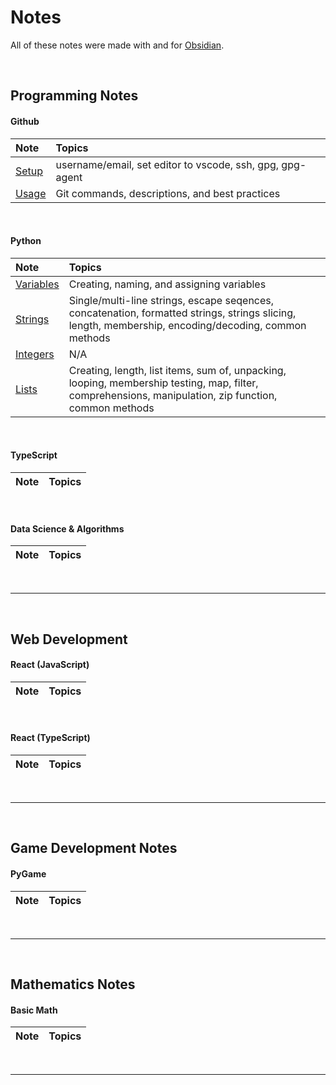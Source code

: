 # Notes

All of these notes were made with and for [Obsidian](https://obsidian.md/). 

<br>

## Programming Notes

#### Github

| Note | Topics |
| :-- | :-- | 
| [Setup](/collection/programming/github/setup.md) | username/email, set editor to vscode, ssh, gpg, gpg-agent |
| [Usage](/collection/programming/github/usage.md) | Git commands, descriptions, and best practices | 

<br>

#### Python

| Note | Topics |
| :-- | :-- |
| [Variables](/collection/programming/languages/python/topics/variables.md) | Creating, naming, and assigning variables |
| [Strings](/collection/programming/languages/python/topics/variables.md) | Single/multi-line strings, escape seqences, concatenation, formatted strings, strings slicing, length, membership, encoding/decoding, common methods |
| [Integers](/collection/programming/languages/python/topics/integers.md) | N/A |
| [Lists](/collection/programming/languages/python/topics/lists.md) | Creating, length, list items, sum of, unpacking, looping, membership testing, map, filter, comprehensions, manipulation, zip function, common methods |

<br>

#### TypeScript

| Note | Topics |
| :--: | :--: | 

<br>

#### Data Science & Algorithms

| Note | Topics |
| :--: | :--: | 

<br>

---

<br>

## Web Development

#### React (JavaScript)

| Note | Topics |
| :--: | :--: | 

<br>

#### React (TypeScript)

| Note | Topics |
| :--: | :--: | 

<br>

---

<br>

## Game Development Notes

#### PyGame

| Note | Topics |
| :--: | :--: | 


<br>

---

<br>

## Mathematics Notes

#### Basic Math

| Note | Topics |
| :--: | :--: | 


<br>

---

<br>
